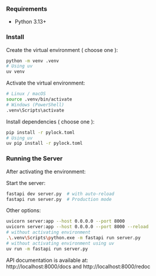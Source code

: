 ### Requirements
- Python 3.13+

### Install
Create the virtual environment ( choose one ):
```bash
python -m venv .venv
# Using uv
uv venv  
``` 

Activate the virtual environment:
```bash
# Linux / macOS
source .venv/bin/activate
# Windows (PowerShell)
.venv\Scripts\activate
```

Install dependencies ( choose one ):
```bash
pip install -r pylock.toml
# Using uv
uv pip install -r pylock.toml
```

### Running the Server
After activating the environment:  

Start the server:
```bash
fastapi dev server.py  # with auto-reload
fastapi run server.py  # Production mode
```

Other options:
```bash
uvicorn server:app --host 0.0.0.0 --port 8000 
uvicorn server:app --host 0.0.0.0 --port 8000 --reload  
# without activating environment
.\.venv\Scripts\python.exe -m fastapi run server.py
# without activating environment using uv
uv run -m fastapi run server.py
```

API documentation is available at:  
http://localhost:8000/docs and http://localhost:8000/redoc
